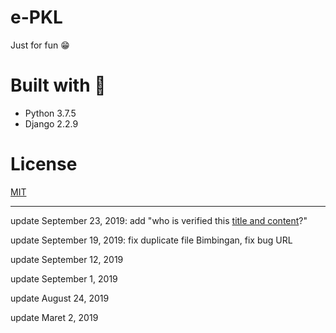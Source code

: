 # e-PKL
Just for fun 😁

# Built with 💜
* Python 3.7.5
* Django 2.2.9

# License
[MIT](https://github.com/HilmiZul/epkl3/blob/master/LICENSE)

---
update September 23, 2019: add "who is verified this [title and content](https://github.com/HilmiZul/epkl3/commit/ce582a9becb009e334c57446d087ffaa71ce0cfb)?"

update September 19, 2019: fix duplicate file Bimbingan, fix bug URL

update September 12, 2019

update September 1, 2019

update August 24, 2019

update Maret 2, 2019
